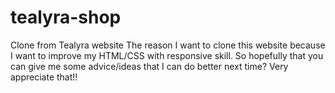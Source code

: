 # tealyra-shop
Clone from Tealyra website
The reason I want to clone this website because I want to improve my HTML/CSS with responsive skill. 
So hopefully that you can give me some advice/ideas that I can do better next time?
Very appreciate that!!
